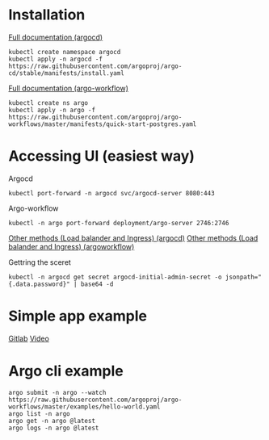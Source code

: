 # Installation
[Full documentation (argocd)](https://argo-cd.readthedocs.io/en/stable/getting_started/)

```
kubectl create namespace argocd
kubectl apply -n argocd -f https://raw.githubusercontent.com/argoproj/argo-cd/stable/manifests/install.yaml
```

[Full documentation (argo-workflow)](https://argoproj.github.io/argo-workflows/)

```
kubectl create ns argo
kubectl apply -n argo -f https://raw.githubusercontent.com/argoproj/argo-workflows/master/manifests/quick-start-postgres.yaml
```

# Accessing UI (easiest way)
Argocd
```
kubectl port-forward -n argocd svc/argocd-server 8080:443
```
Argo-workflow
```
kubectl -n argo port-forward deployment/argo-server 2746:2746
```
[Other methods (Load balander and Ingress) (argocd)](https://argo-cd.readthedocs.io/en/stable/getting_started/)
[Other methods (Load balander and Ingress) (argoworkflow)](https://argoproj.github.io/argo-workflows/argo-server/#access-the-argo-workflows-ui)

Gettring the sceret

```
kubectl -n argocd get secret argocd-initial-admin-secret -o jsonpath="{.data.password}" | base64 -d
```

# Simple app example
[Gitlab](https://gitlab.com/nanuchi/argocd-app-config)
[Video](https://youtu.be/MeU5_k9ssrs)

# Argo cli example
```
argo submit -n argo --watch https://raw.githubusercontent.com/argoproj/argo-workflows/master/examples/hello-world.yaml
argo list -n argo
argo get -n argo @latest
argo logs -n argo @latest
```